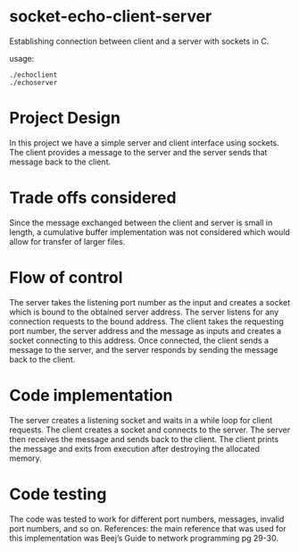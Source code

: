 # socket-echo-client-server
Establishing connection between client and a server with sockets in C.

usage:
```
./echoclient
./echoserver
```

# Project Design
In this project we have a simple server and client interface using sockets. The client provides a message to the server and the server sends that message back to the client. 
 
# Trade offs considered 
Since the message exchanged between the client and server is small in length, a cumulative buffer implementation was not considered which would allow for transfer of larger files. 

# Flow of control 
The server takes the listening port number as the input and creates a socket which is bound to the obtained server address. The server listens for any connection requests to the bound address. 
The client takes the requesting port number, the server address and the message as inputs and creates a socket connecting to this address. Once connected, the client sends a message to the server, and the server responds by sending the message back to the client.

# Code implementation 
The server creates a listening socket and waits in a while loop for client requests. The client creates a socket and connects to the server. The server then receives the message and sends back to the client. The client prints the message and exits from execution after destroying the allocated memory. 

# Code testing 
The code was tested to work for different port numbers, messages, invalid port numbers, and so on. 
References: the main reference that was used for this implementation was Beej’s Guide to network programming pg 29-30. 
